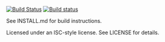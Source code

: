 [![Build Status](https://travis-ci.org/kinetiknz/cubeb.svg?branch=master)](https://travis-ci.org/kinetiknz/cubeb)
[![Build status](https://ci.appveyor.com/api/projects/status/kiq1kyy6a1wdwgep/branch/master?svg=true)](https://ci.appveyor.com/project/kinetiknz/cubeb/branch/master)

See INSTALL.md for build instructions.

Licensed under an ISC-style license.  See LICENSE for details.
